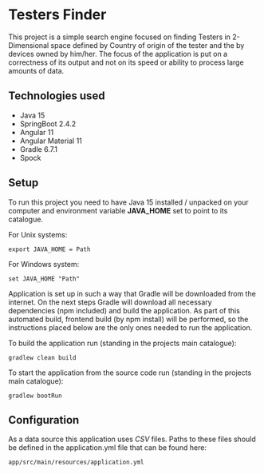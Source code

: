 # Testers Finder
This project is a simple search engine focused on finding Testers in 2-Dimensional space
defined by Country of origin of the tester and the by devices owned by him/her. The focus of the application
is put on a correctness of its output and not on its speed or ability to process large
amounts of data.

## Technologies used

* Java 15
* SpringBoot 2.4.2
* Angular 11
* Angular Material 11
* Gradle 6.7.1
* Spock

## Setup
To run this project you need to have Java 15 installed / unpacked on your computer and
environment variable __JAVA_HOME__ set to point to its catalogue.

For Unix systems:
```
export JAVA_HOME = Path
```
For Windows system:
```
set JAVA_HOME "Path"
```

Application is set up in such a way that Gradle will be downloaded from the internet.
On the next steps Gradle will download all necessary dependencies (npm included) and
build the application. As part of this automated build, frontend build (by npm install)
will be performed, so the instructions placed below are the only ones needed to run the
application.

To build the application run (standing in the projects main catalogue):
```
gradlew clean build
```

To start the application from the source code  run (standing in the projects main catalogue):
```
gradlew bootRun
```

## Configuration
As a data source this application uses _CSV_ files. Paths to these files should be
defined in the application.yml file that can be found here:
```
app/src/main/resources/application.yml
```